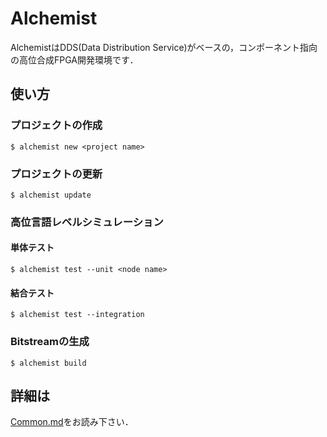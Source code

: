 # Alchemist

AlchemistはDDS(Data Distribution Service)がベースの，コンポーネント指向の高位合成FPGA開発環境です．

## 使い方

### プロジェクトの作成

```
$ alchemist new <project name>
```

### プロジェクトの更新

```
$ alchemist update
```

### 高位言語レベルシミュレーション

#### 単体テスト

```
$ alchemist test --unit <node name>
```

#### 結合テスト

```
$ alchemist test --integration
```

### Bitstreamの生成

```
$ alchemist build
```

## 詳細は

[Common.md](Common.md)をお読み下さい．

